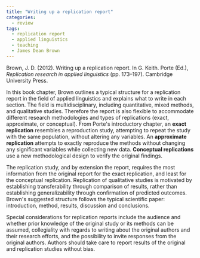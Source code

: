 ```yaml
---
title: "Writing up a replication report"
categories:
  - review
tags:
  - replication report
  - applied linguistics
  - teaching
  - James Dean Brown
---
```


Brown, J. D. (2012). Writing up a replication report. In G. Keith. Porte (Ed.), *Replication research in applied linguistics* (pp. 173–197). Cambridge University Press.

In this book chapter, Brown outlines a typical structure for a replication report in the field of applied linguistics and explains what to write in each section. The field is multidisciplinary, including quantitative, mixed methods, and qualitative studies. Therefore the report is also flexible to accommodate different research methodologies and types of replications (exact, approximate, or conceptual). From Porte's introductory chapter, an **exact replication** resembles a reproduction study, attempting to repeat the study with the same population, without altering any variables. An **approximate replication** attempts to exactly reproduce the methods without changing any significant variables while collecting new data. **Conceptual replications** use a new methodological design to verify the original findings.

The replication study, and by extension the report, requires the most information from the original report for the exact replication, and least for the conceptual replication. Replication of qualitative studies is motivated by establishing transferability through comparison of results, rather than establishing generalizability through confirmation of predicted outcomes. Brown's suggested structure follows the typical scientific paper: introduction, method, results, discussion and conclusions.

Special considerations for replication reports include the audience and whether prior knowledge of the original study or its methods can be assumed, collegiality with regards to writing about the original authors and their research efforts, and the possibility to invite responses from the original authors. Authors should take care to report results of the original and replication studies without bias.
